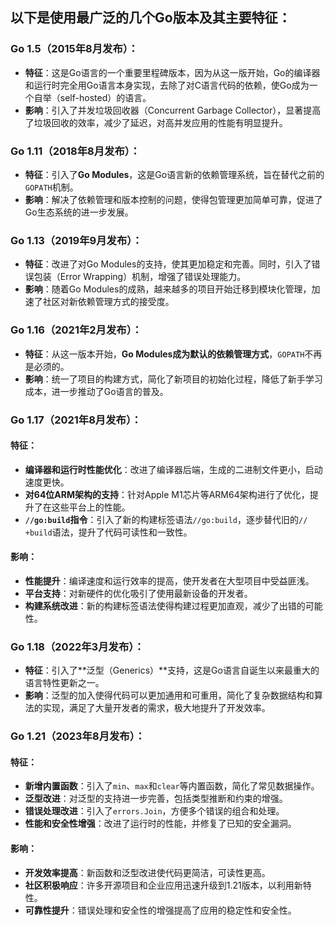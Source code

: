## 以下是使用最广泛的几个Go版本及其主要特征：

### **Go 1.5**（**2015年8月发布**）：

- **特征**：这是Go语言的一个重要里程碑版本，因为从这一版开始，Go的编译器和运行时完全用Go语言本身实现，去除了对C语言代码的依赖，使Go成为一个自举（self-hosted）的语言。
- **影响**：引入了并发垃圾回收器（Concurrent Garbage Collector），显著提高了垃圾回收的效率，减少了延迟，对高并发应用的性能有明显提升。

### **Go 1.11**（**2018年8月发布**）：

- **特征**：引入了**Go Modules**，这是Go语言新的依赖管理系统，旨在替代之前的`GOPATH`机制。
- **影响**：解决了依赖管理和版本控制的问题，使得包管理更加简单可靠，促进了Go生态系统的进一步发展。

### **Go 1.13**（**2019年9月发布**）：

- **特征**：改进了对Go Modules的支持，使其更加稳定和完善。同时，引入了错误包装（Error Wrapping）机制，增强了错误处理能力。
- **影响**：随着Go Modules的成熟，越来越多的项目开始迁移到模块化管理，加速了社区对新依赖管理方式的接受度。

### **Go 1.16**（**2021年2月发布**）：

- **特征**：从这一版本开始，**Go Modules成为默认的依赖管理方式**，`GOPATH`不再是必须的。
- **影响**：统一了项目的构建方式，简化了新项目的初始化过程，降低了新手学习成本，进一步推动了Go语言的普及。

### **Go 1.17**（**2021年8月发布**）：

#### **特征**：

- **编译器和运行时性能优化**：改进了编译器后端，生成的二进制文件更小，启动速度更快。
- **对64位ARM架构的支持**：针对Apple M1芯片等ARM64架构进行了优化，提升了在这些平台上的性能。
- **`//go:build`指令**：引入了新的构建标签语法`//go:build`，逐步替代旧的`// +build`语法，提升了代码可读性和一致性。

#### **影响**：

- **性能提升**：编译速度和运行效率的提高，使开发者在大型项目中受益匪浅。
- **平台支持**：对新硬件的优化吸引了使用最新设备的开发者。
- **构建系统改进**：新的构建标签语法使得构建过程更加直观，减少了出错的可能性。

### **Go 1.18**（**2022年3月发布**）：

- **特征**：引入了**泛型（Generics）**支持，这是Go语言自诞生以来最重大的语言特性更新之一。
- **影响**：泛型的加入使得代码可以更加通用和可重用，简化了复杂数据结构和算法的实现，满足了大量开发者的需求，极大地提升了开发效率。

### **Go 1.21**（**2023年8月发布**）：

#### **特征**：

- **新增内置函数**：引入了`min`、`max`和`clear`等内置函数，简化了常见数据操作。
- **泛型改进**：对泛型的支持进一步完善，包括类型推断和约束的增强。
- **错误处理改进**：引入了`errors.Join`，方便多个错误的组合和处理。
- **性能和安全性增强**：改进了运行时的性能，并修复了已知的安全漏洞。

#### **影响**：

- **开发效率提高**：新函数和泛型改进使代码更简洁，可读性更高。
- **社区积极响应**：许多开源项目和企业应用迅速升级到1.21版本，以利用新特性。
- **可靠性提升**：错误处理和安全性的增强提高了应用的稳定性和安全性。

